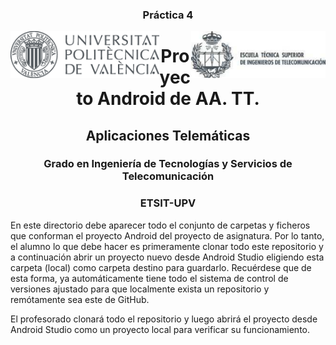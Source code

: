 
<h3 align="center">Práctica 4</h3>

<img src="../doc/figuras/UPVcolor300.png" align="left" height="75">

<img src="../doc/figuras/ETSIT.png"       align="right" height="75">




<h1 align="center">Proyecto Android de AA. TT.</h1>



<h2 align="center">Aplicaciones Telemáticas</h2>
<h3 align="center">Grado en Ingeniería de Tecnologías y Servicios de Telecomunicación</h3>
<h3 align="center">ETSIT-UPV</h3>


En este directorio debe aparecer todo el conjunto de carpetas y ficheros que conforman el proyecto Android del proyecto de asignatura.  Por lo tanto, el alumno lo que debe hacer es primeramente clonar todo este repositorio y a continuación abrir un proyecto nuevo desde Android Studio eligiendo esta carpeta (local) como carpeta destino para guardarlo. Recuérdese que de esta forma, ya automáticamente tiene todo el sistema de control de versiones ajustado para que localmente exista un repositorio y remótamente sea este de GitHub. 

El profesorado clonará todo el repositorio y luego abrirá el proyecto desde Android Studio como un proyecto local para verificar su funcionamiento. 